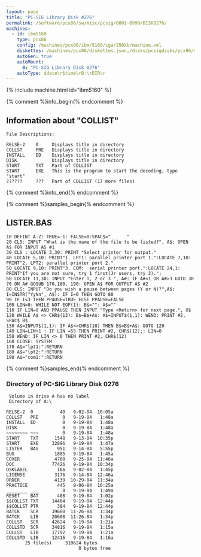 ```yaml
---
layout: page
title: "PC-SIG Library Disk #276"
permalink: /software/pcx86/sw/misc/pcsig/0001-0999/DISK0276/
machines:
  - id: ibm5160
    type: pcx86
    config: /machines/pcx86/ibm/5160/cga/256kb/machine.xml
    diskettes: /machines/pcx86/diskettes.json,/disks/pcsigdisks/pcx86/diskettes.json
    autoGen: true
    autoMount:
      B: "PC-SIG Library Disk 0276"
    autoType: $date\r$time\rB:\rDIR\r
---
```


{% include machine.html id="ibm5160" %}

{% comment %}info_begin{% endcomment %}

## Information about "COLLIST"

    File Descriptions:
    
    RELSE-2    0     Displays title in directory
    COLLST     PRE   Displays title in directory
    INSTALL    ED    Displays title in directory
    DISK             Displays title in directory
    START      TXT   Part of COLLIST
    START      EXE   This is the program to start the decoding, type "start"
    ??????     ???   Part of COLLIST (17 more files)
{% comment %}info_end{% endcomment %}

{% comment %}samples_begin{% endcomment %}

## LISTER.BAS

```bas
10 DEFINT A-Z: TRUE=-1: FALSE=0:SPAC$="      "
20 CLS: INPUT "What is the name of the file to be listed?", A$: OPEN A$ FOR INPUT AS #1
30 CLS : LOCATE 3,30: PRINT "Select printer for output."
40 LOCATE 5,10: PRINT"1. LPT1: parallel printer port 1.":LOCATE 7,10: PRINT"2. LPT2: parallel printer port 2."
50 LOCATE 9,10: PRINT"3. COM:  serial printer port.":LOCATE 24,1: PRINT"If you are not sure, try 1 first(Jr users, try 3).";
60 LOCATE 11,30: INPUT "Enter 1, 2 or 3 ", A#: IF A#<1 OR A#>3 GOTO 30
70 ON A# GOSUB 170,180, 190: OPEN A$ FOR OUTPUT AS #2
80 CLS: INPUT "Do you wish a pause between pages (Y or N)?",A$: I=INSTR("YyNn", A$): IF I=0 THEN GOTO 80
90 IF I<3 THEN PPAUSE=TRUE ELSE PPAUSE=FALSE
100 LIN=0: WHILE NOT EOF(1): B$="": A$=""
110 IF LIN=0 AND PPAUSE THEN INPUT "Type <Return> for next page.", X$
120 WHILE A$ <> CHR$(13): B$=B$+A$: A$=INPUT$(1,1): WEND: PRINT #2, SPAC$ B$
130 A$=INPUT$(1,1): IF A$<>CHR$(10) THEN B$=B$+A$: GOTO 120
140 LIN=LIN+1 : IF LIN =55 THEN PRINT #2, CHR$(12);: LIN=0
150 WEND: IF LIN <> 0 THEN PRINT #2, CHR$(12)
160 CLOSE: SYSTEM
170 A$="lpt1:":RETURN
180 A$="lpt2:":RETURN
190 A$="com1:":RETURN
```

{% comment %}samples_end{% endcomment %}

### Directory of PC-SIG Library Disk 0276

     Volume in drive A has no label
     Directory of A:\

    RELSE-2  0          40   9-02-84  10:05a
    COLLST   PRE         0   9-19-84   1:48a
    INSTALL  ED          0   9-19-84   1:48a
    DISK                 0   9-19-84   1:48a
    ~~~~~~~~ ~~~         0   9-19-84   1:48a
    START    TXT      1548   9-13-84  10:35p
    START    EXE     32896   9-19-84   1:47a
    LISTER   BAS       951   9-14-84   5:55p
    BUG               1885   9-19-84   1:45a
    COVER             4760   9-25-84  11:46a
    DOC              77426   9-19-84  10:34p
    DSKLABEL           166   9-02-84   1:45p
    LICENSE           3176   9-14-84  12:46a
    ORDER             4139  10-29-84  11:34a
    PRACTICE           445   9-06-84  10:25a
    ________ ___         0   9-19-84   1:49a
    RESET    BAT       408   9-19-84   1:02p
    $$COLLST TXT     14464   9-19-84  12:44p
    $$COLLST PTR       384   9-19-84  12:44p
    BATCK    SCR     39680  11-26-84   1:34p
    BATCK    LIB     20608  11-26-84   1:34p
    COLLST   SCR     42624   9-19-84   1:21a
    COLLSTD  SCR     34816   9-19-84   1:15a
    COLLST   LIB     17792   9-19-84   1:21a
    COLLSTD  LIB     12416   9-19-84   1:16a
           25 file(s)     310624 bytes
                               0 bytes free
